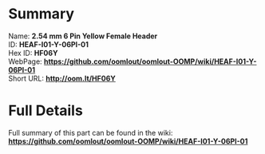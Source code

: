 
Summary
=================
  
Name: __2.54 mm 6 Pin Yellow Female Header__    
ID: __HEAF-I01-Y-06PI-01__   
Hex ID: __HF06Y__   
WebPage: __https://github.com/oomlout/oomlout-OOMP/wiki/HEAF-I01-Y-06PI-01__   
Short URL: __http://oom.lt/HF06Y__   

Full Details
==========================
Full summary of this part can be found in the wiki:   
__https://github.com/oomlout/oomlout-OOMP/wiki/HEAF-I01-Y-06PI-01__    

